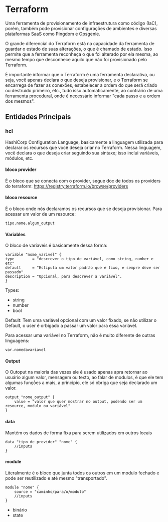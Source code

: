 # Terraform

Uma ferramenta de provisionamento de infraestrutura como código (IaC), porém, também pode provisionar configurações de ambientes e diversas plataformas SaaS como Pingdom e Opsgenie.

O grande diferencial do Terraform está na capacidade da ferramenta de guardar o estado de suas alterações, o que é chamado de estado. Isso permite que a ferramenta reconheça o que foi alterado por ela mesma, ao mesmo tempo que desconhece aquilo que não foi provisionado pelo Terraform.

É importante informar que o Terraform é uma ferramenta declarativa, ou seja, você apenas declara o que deseja provisionar, e o Terraform se encarrega de fazer as conexões, estabelecer a ordem do que será criado ou destruído primeiro, etc., tudo isso automaticamente, ao contrário de uma ferramenta procedural, onde é necessário informar "cada passo e a ordem dos mesmos".

## Entidades Principais
### hcl
HashiCorp Configuration Language, basicamente a linguagem utilizada para declarar os recursos que você deseja criar no Terraform. Nessa linguagem, você declara o que deseja criar seguindo sua sintaxe; isso inclui variáveis, módulos, etc.
#### bloco provider
É o bloco que se conecta com o provider, segue doc de todos os providers do terraform:
https://registry.terraform.io/browse/providers
#### bloco resource
É o bloco onde nós declaramos os recursos    que se deseja provisionar.
Para acessar um valor de um resource:

    tipo.nome.algum_output

#### Variables
O bloco de varíaveis é basicamente dessa forma:

    variable "nome_varivel" {
    type        = "descrever o tipo de variável, como string, number e etc"
    default     = "Estipula um valor padrão que é fixo, e sempre deve ser passado"
    description = "Opcional, para descrever a variável".
    }

Types:
* string
* number
* bool

Default:
Tem uma variável opcional com um valor fixado, se não utilizar o Default, o user é orbigado a passar um valor para essa variável.

Para acessar uma variável no Terraform, não é muito diferente de outras linguagens:
    
    var.nomedavariavel





#### Output
O Outoput na maioria das vezes ele é usado apenas apra retornar ao usuário algum valor, mensagem ou texto, ao falar de modulos, é que ele tem algumas funçṍes a mais, a principio, ele só obriga que seja declarado um valor.
    
    output "nome_output" {
        value = "valor que quer mostrar no output, podendo ser um resource, modulo ou variável"
    }

#### data
Mantém os dados de forma fixa para serem utilizados em outros locais

    data "tipo de provider" "nome" {
        //inputs
    }
#### module
Literalmente é o bloco que junta todos os outros em um modulo fechado e pode ser reutilizado e até mesmo "transportado".

    module "nome" {
        source = "caminho/para/o/modulo"
        //inputs
    }

* binário
* state
